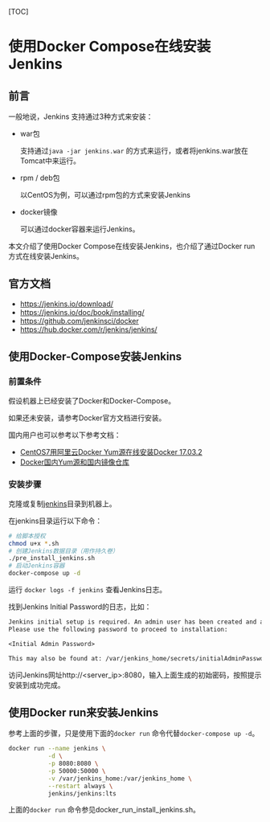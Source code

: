 [TOC]



# 使用Docker Compose在线安装Jenkins



## 前言



一般地说，Jenkins 支持通过3种方式来安装：

* war包

  支持通过`java -jar jenkins.war` 的方式来运行，或者将jenkins.war放在Tomcat中来运行。

* rpm / deb包

  以CentOS为例，可以通过rpm包的方式来安装Jenkins

* docker镜像

  可以通过docker容器来运行Jenkins。



本文介绍了使用Docker Compose在线安装Jenkins，也介绍了通过Docker run方式在线安装Jenkins。



## 官方文档

- https://jenkins.io/download/
- https://jenkins.io/doc/book/installing/
- https://github.com/jenkinsci/docker
- https://hub.docker.com/r/jenkins/jenkins/



## 使用Docker-Compose安装Jenkins



### 前置条件



假设机器上已经安装了Docker和Docker-Compose。



如果还未安装，请参考Docker官方文档进行安装。



国内用户也可以参考以下参考文档：

* [CentOS7用阿里云Docker Yum源在线安装Docker 17.03.2](https://blog.csdn.net/nklinsirui/article/details/80610058)
* [Docker国内Yum源和国内镜像仓库](https://blog.csdn.net/nklinsirui/article/details/80490537)



### 安装步骤



克隆或复制[jenkins](https://github.com/cookcodeblog/docker-compose-examples/tree/master/jenkins)目录到机器上。



在jenkins目录运行以下命令：

```bash
# 给脚本授权
chmod u+x *.sh
# 创建Jenkins数据目录（用作持久卷）
./pre_install_jenkins.sh
# 启动Jenkins容器
docker-compose up -d
```



运行 `docker logs -f jenkins`  查看Jenkins日志。



找到Jenkins Initial Password的日志，比如：



```txt
Jenkins initial setup is required. An admin user has been created and a password generated.
Please use the following password to proceed to installation:

<Initial Admin Password>

This may also be found at: /var/jenkins_home/secrets/initialAdminPassword
```



访问Jenkins网址http://<server_ip>:8080，输入上面生成的初始密码，按照提示安装到成功完成。




## 使用Docker run来安装Jenkins



参考上面的步骤，只是使用下面的`docker run` 命令代替`docker-compose up -d`。



```bash
docker run --name jenkins \
           -d \
           -p 8080:8080 \
           -p 50000:50000 \
           -v /var/jenkins_home:/var/jenkins_home \
           --restart always \
           jenkins/jenkins:lts
```



上面的`docker run` 命令参见docker_run_install_jenkins.sh。









